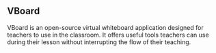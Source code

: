 ## VBoard

VBoard is an open-source virtual whiteboard application designed for teachers to use in the classroom. It offers useful tools teachers can use during their lesson without interrupting the flow of their teaching.
